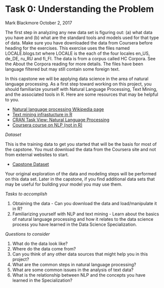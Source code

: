 Task 0: Understanding the Problem
================
Mark Blackmore
October 2, 2017

The first step in analyzing any new data set is figuring out: (a) what data you have and (b) what are the standard tools and models used for that type of data. Make sure you have downloaded the data from Coursera before heading for the exercises. This exercise uses the files named LOCALE.blogs.txt where LOCALE is the each of the four locales en\_US, de\_DE, ru\_RU and fi\_FI. The data is from a corpus called HC Corpora. See the About the Corpora reading for more details. The files have been language filtered but may still contain some foreign text.

In this capstone we will be applying data science in the area of natural language processing. As a first step toward working on this project, you should familiarize yourself with Natural Language Processing, Text Mining, and the associated tools in R. Here are some resources that may be helpful to you.

-   [Natural language processing Wikipedia page](%22https://en.wikipedia.org/wiki/Natural_language_processing%22)
-   [Text mining infrastucture in R](%22http://www.jstatsoft.org/v25/i05/%22)
-   [CRAN Task View: Natural Language Processing](%22http://cran.r-project.org/web/views/NaturalLanguageProcessing.html%22)
-   [Coursera course on NLP (not in R)](%22https://www.coursera.org/course/nlp%22)

*Dataset*

This is the training data to get you started that will be the basis for most of the capstone. You must download the data from the Coursera site and not from external websites to start.

-   [Capstone Dataset](%22https://d396qusza40orc.cloudfront.net/dsscapstone/dataset/Coursera-SwiftKey.zip%22)

Your original exploration of the data and modeling steps will be performed on this data set. Later in the capstone, if you find additional data sets that may be useful for building your model you may use them.

*Tasks to accomplish*

1.  Obtaining the data - Can you download the data and load/manipulate it in R?
2.  Familiarizing yourself with NLP and text mining - Learn about the basics of natural language processing and how it relates to the data science process you have learned in the Data Science Specialization.

*Questions to consider*

1.  What do the data look like?
2.  Where do the data come from?
3.  Can you think of any other data sources that might help you in this project?
4.  What are the common steps in natural language processing?
5.  What are some common issues in the analysis of text data?
6.  What is the relationship between NLP and the concepts you have learned in the Specialization?

